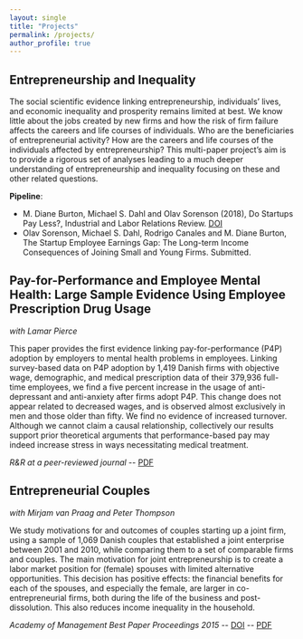 ```yaml
---
layout: single
title: "Projects"
permalink: /projects/
author_profile: true
---
```


## Entrepreneurship and Inequality

The social scientific evidence linking entrepreneurship, individuals’ lives, and economic inequality and prosperity remains limited at best. We know little about the jobs created by new firms and how the risk of firm failure affects the careers and life courses of individuals. Who are the beneficiaries of entrepreneurial activity? How are the careers and life courses of the individuals affected by entrepreneurship? This multi-paper project’s aim is to provide a rigorous set of analyses leading to a much deeper understanding of entrepreneurship and inequality focusing on these and other related questions.

__Pipeline__:
  * M. Diane Burton, Michael S. Dahl and Olav Sorenson (2018), Do Startups Pay Less?, Industrial and Labor Relations Review. [DOI](https://doi.org/10.1177/0019793917747240)
  * Olav Sorenson, Michael S. Dahl, Rodrigo Canales and M. Diane Burton, The Startup Employee Earnings Gap: The Long-term Income Consequences of Joining Small and Young Firms. Submitted.
  

## Pay-for-Performance and Employee Mental Health: Large Sample Evidence Using Employee Prescription Drug Usage

*with Lamar Pierce*

This paper provides the first evidence linking pay-for-performance (P4P) adoption by employers to mental health problems in employees. Linking survey-based data on P4P adoption by 1,419 Danish firms with objective wage, demographic, and medical prescription data of their 379,936 full-time employees, we find a five percent increase in the usage of anti-depressant and anti-anxiety after firms adopt P4P. This change does not appear related to decreased wages, and is observed almost exclusively in men and those older than fifty. We find no evidence of increased turnover. Although we cannot claim a causal relationship, collectively our results support prior theoretical arguments that performance-based pay may indeed increase stress in ways necessitating medical treatment.

_R&R at a peer-reviewed journal_ -- [PDF](https://files.msdahl.com/WorkingPapers/DahlPierce_POST.pdf)


## Entrepreneurial Couples

*with Mirjam van Praag and Peter Thompson*

We study motivations for and outcomes of couples starting up a joint firm, using a sample of 1,069 Danish couples that established a joint enterprise between 2001 and 2010, while comparing them to a set of comparable firms and couples. The main motivation for joint entrepreneurship is to create a labor market position for (female) spouses with limited alternative opportunities. This decision has positive effects: the financial benefits for each of the spouses, and especially the female, are larger in co-entrepreneurial firms, both during the life of the business and post-dissolution. This also reduces income inequality in the household.

_Academy of Management Best Paper Proceedings 2015_ -- [DOI](https://dx.doi.org/10.5465/AMBPP.2015.204) -- [PDF](https://files.msdahl.com/Publications/Dahl-VanPraag-Thompson-2015-AOM.pdf)



